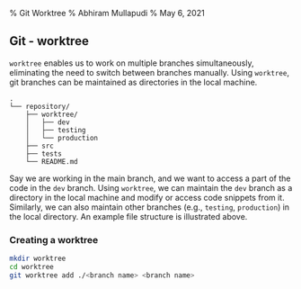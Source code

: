 % Git Worktree
% Abhiram Mullapudi
% May 6, 2021

## Git - worktree

`worktree` enables us to work on multiple branches simultaneously, eliminating the need to switch between branches manually. Using `worktree`, git branches can be maintained as directories in the local machine.

```
.
└── repository/
    ├── worktree/
    │   ├── dev
    │   ├── testing
    │   └── production
    ├── src
    ├── tests
    └── README.md  
```

Say we are working in the main branch, and we want to access a part of the code in the `dev` branch. Using `worktree`, we can maintain the `dev` branch as a directory in the local machine and modify or access code snippets from it.
Similarly, we can also maintain other branches (e.g., `testing`, `production`) in the local directory.
An example file structure is illustrated above. 

### Creating a worktree

```sh
mkdir worktree
cd worktree
git worktree add ./<branch name> <branch name>
```

